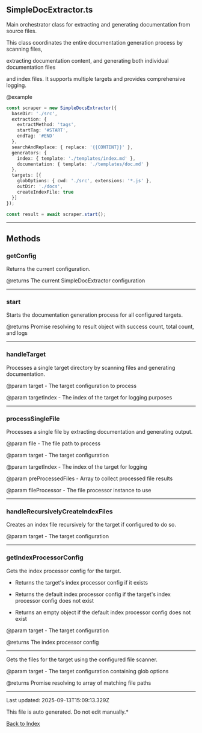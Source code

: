 ## SimpleDocExtractor.ts





 Main orchestrator class for extracting and generating documentation from source files.



 This class coordinates the entire documentation generation process by scanning files,

 extracting documentation content, and generating both individual documentation files

 and index files. It supports multiple targets and provides comprehensive logging.



 @example

 ```typescript
 const scraper = new SimpleDocsExtractor({
   baseDir: './src',
   extraction: {
     extractMethod: 'tags',
     startTag: '#START',
     endTag: '#END'
   },
   searchAndReplace: { replace: '{{CONTENT}}' },
   generators: {
     index: { template: './templates/index.md' },
     documentation: { template: './templates/doc.md' }
   },
   targets: [{
     globOptions: { cwd: './src', extensions: '*.js' },
     outDir: './docs',
     createIndexFile: true
   }]
 });

 const result = await scraper.start();
 ```
 



---



## Methods



### **getConfig**

 Returns the current configuration.



 @returns The current SimpleDocExtractor configuration

 



---



### **start**

 Starts the documentation generation process for all configured targets.



 @returns Promise resolving to result object with success count, total count, and logs

 



---



### **handleTarget**

 Processes a single target directory by scanning files and generating documentation.



 @param target - The target configuration to process

 @param targetIndex - The index of the target for logging purposes

 



---



### **processSingleFile**

 Processes a single file by extracting documentation and generating output.



 @param file - The file path to process

 @param target - The target configuration

 @param targetIndex - The index of the target for logging

 @param preProcessedFiles - Array to collect processed file results

 @param fileProcessor - The file processor instance to use

 



---



### **handleRecursivelyCreateIndexFiles**

 Creates an index file recursively for the target if configured to do so.



 @param target - The target configuration

 



---



### **getIndexProcessorConfig**

 Gets the index processor config for the target.

 - Returns the target's index processor config if it exists

 - Returns the default index processor config if the target's index processor config does not exist

 - Returns an empty object if the default index processor config does not exist



 @param target - The target configuration

 @returns The index processor config

 



---





 Gets the files for the target using the configured file scanner.



 @param target - The target configuration containing glob options

 @returns Promise resolving to array of matching file paths

 



---



Last updated: 2025-09-13T15:09:13.329Z



This file is auto generated. Do not edit manually.*



[Back to Index](./index.md)